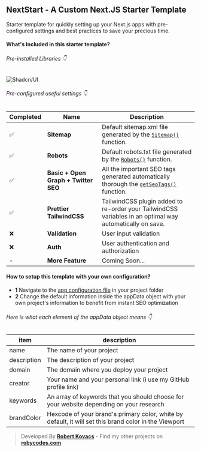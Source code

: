 ## NextStart - A Custom Next.JS Starter Template

Starter template for quickly setting up your Next.js apps with pre-configured settings and best practices to save your precious time.

#### What's Included in this starter template?

###### Pre-installed Libraries 👇

![Shadcn/UI](https://img.shields.io/badge/Shadcn/UI-000000?logo=shadcnui)

###### Pre-configured useful settings 👇

| Completed | Name                                 | Description                                                                                                 |
| --------- | ------------------------------------ | ----------------------------------------------------------------------------------------------------------- |
| ✅        | **Sitemap**                          | Default sitemap.xml file generated by the [`Sitemap()`](/src/app/sitemap.ts) function.                      |
| ✅        | **Robots**                           | Default robots.txt file generated by the [`Robots()`](/src/app/robots.ts) function.                         |
| ✅        | **Basic + Open Graph + Twitter SEO** | All the important SEO tags generated automatically thorough the [`getSeoTags()`](/src/lib/seo.ts) function. |
| ✅        | **Prettier TailwindCSS**             | TailwindCSS plugin added to re-order your TailwindCSS variables in an optimal way automatically on save.    |
| ❌        | **Validation**                       | User input validation                                                                                       |
| ❌        | **Auth**                             | User authentication and authorization                                                                       |
| -         | **More Feature**                     | Coming Soon...                                                                                              |

#### How to setup this template with your own configuration?

- **1** Navigate to the [app configuration file](/src/config/app.config.ts) in your project folder
- **2** Change the default information inside the appData object with your own project's information to benefit from instant SEO optimization

###### Here is what each element of the appData object means 👇

| item        | description                                                                                           |
| ----------- | ----------------------------------------------------------------------------------------------------- |
| name        | The name of your project                                                                              |
| description | The description of your project                                                                       |
| domain      | The domain where you deploy your project                                                              |
| creator     | Your name and your personal link (i use my GitHub profile link)                                       |
| keywords    | An array of keywords that you should choose for your website depending on your research               |
| brandColor  | Hexcode of your brand's primary color, white by default, it will set this brand color in the Viewport |

> Developed By **[Robert Kovacs](https://instagram.com/aka_ale_xander)** - Find my other projects on **[robycodes.com](https://robycodes.com)**
